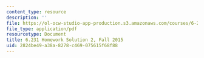 ```yaml
---
content_type: resource
description: ''
file: https://ol-ocw-studio-app-production.s3.amazonaws.com/courses/6-231-dynamic-programming-and-stochastic-control-fall-2015/2824be49a38a8278c469075615f68f88_MIT6_231F15_Solution2.pdf
file_type: application/pdf
resourcetype: Document
title: 6.231 Homework Solution 2, Fall 2015
uid: 2824be49-a38a-8278-c469-075615f68f88
---
```

